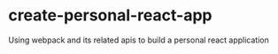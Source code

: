 # create-personal-react-app
Using webpack and its related apis to build a personal react application 
